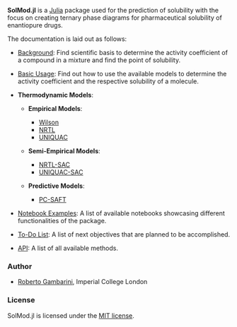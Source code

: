 **SolMod.jl** is a [Julia](http://julialang.org) package used for the prediction of solubility with the focus on creating ternary phase diagrams for pharmaceutical solubility of enantiopure drugs.

The documentation is laid out as follows:

- [Background](https://rgambarini.github.io/SolMod.jl/dev/background/): Find scientific basis to determine the activity coefficient of a compound in a mixture and find the point of solubility.  
  
- [Basic Usage](https://rgambarini.github.io/SolMod.jl/dev/basic_usage/): Find out how to use the available models to determine the activity coefficient and the respective solubility of a molecule.

- **Thermodynamic Models**:

  - **Empirical Models**:

      - [Wilson]([@ref](https://rgambarini.github.io/SolMod.jl/dev/AvailableModels/Wilson/))
      - [NRTL]([@ref](https://rgambarini.github.io/SolMod.jl/dev/AvailableModels/NRTL/))
      - [UNIQUAC]([@ref](https://rgambarini.github.io/SolMod.jl/dev/AvailableModels/UNIQUAC/))

  - **Semi-Empirical Models**:

      - [NRTL-SAC](https://rgambarini.github.io/SolMod.jl/dev/AvailableModels/NRTL-SAC/)
      - [UNIQUAC-SAC](https://rgambarini.github.io/SolMod.jl/dev/AvailableModels/UNIQUAC-SAC/)

  - **Predictive Models**:

      - [PC-SAFT](https://rgambarini.github.io/SolMod.jl/dev/AvailableModels/PC-SAFT/)

- [Notebook Examples](https://rgambarini.github.io/SolMod.jl/dev/notebook_examples/): A list of available notebooks showcasing different functionalities of the package.

- [To-Do List](https://rgambarini.github.io/SolMod.jl/dev/to-do_list/): A list of next objectives that are planned to be accomplished.
  
- [API]([@ref](https://rgambarini.github.io/SolMod.jl/dev/api/)): A list of all available methods.

### Author

- [Roberto Gambarini](mailto:rag21@imperial.ac.uk), Imperial College London

### License

SolMod.jl is licensed under the [MIT license](https://github.com/RGambarini/SolMod.jl/blob/main/LICENSE).